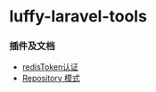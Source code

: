 # luffy-laravel-tools

### 插件及文档

- [redisToken认证](./doc/auths-redis-token.md)
- [Repository 模式](./doc/reppositories.md)

